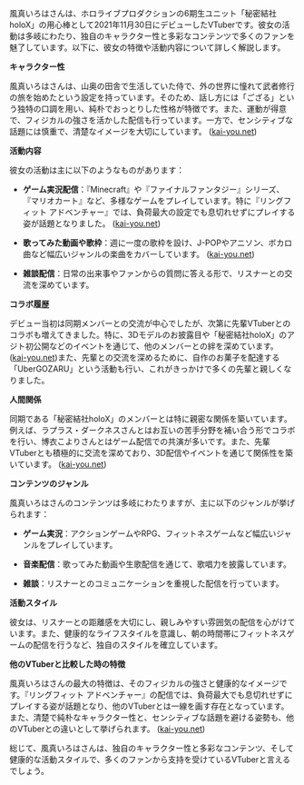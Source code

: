 風真いろはさんは、ホロライブプロダクションの6期生ユニット「秘密結社holoX」の用心棒として2021年11月30日にデビューしたVTuberです。彼女の活動は多岐にわたり、独自のキャラクター性と多彩なコンテンツで多くのファンを魅了しています。以下に、彼女の特徴や活動内容について詳しく解説します。

**キャラクター性**

風真いろはさんは、山奥の田舎で生活していた侍で、外の世界に憧れて武者修行の旅を始めたという設定を持っています。そのため、話し方には「ござる」という独特の口調を用い、純朴でおっとりした性格が特徴です。また、運動が得意で、フィジカルの強さを活かした配信も行っています。一方で、センシティブな話題には慎重で、清楚なイメージを大切にしています。 ([kai-you.net](https://kai-you.net/article/85387?utm_source=openai))

**活動内容**

彼女の活動は主に以下のようなものがあります：

- **ゲーム実況配信**：『Minecraft』や『ファイナルファンタジー』シリーズ、『マリオカート』など、多様なゲームをプレイしています。特に『リングフィット アドベンチャー』では、負荷最大の設定でも息切れせずにプレイする姿が話題となりました。 ([kai-you.net](https://kai-you.net/article/83394?utm_source=openai))

- **歌ってみた動画や歌枠**：週に一度の歌枠を設け、J-POPやアニソン、ボカロ曲など幅広いジャンルの楽曲をカバーしています。 ([kai-you.net](https://kai-you.net/article/83394?utm_source=openai))

- **雑談配信**：日常の出来事やファンからの質問に答える形で、リスナーとの交流を深めています。

**コラボ履歴**

デビュー当初は同期メンバーとの交流が中心でしたが、次第に先輩VTuberとのコラボも増えてきました。特に、3Dモデルのお披露目や「秘密結社holoX」のアジト初公開などのイベントを通じて、他のメンバーとの絆を深めています。 ([kai-you.net](https://kai-you.net/article/85387?utm_source=openai))また、先輩との交流を深めるために、自作のお菓子を配達する「UberGOZARU」という活動も行い、これがきっかけで多くの先輩と親しくなりました。

**人間関係**

同期である「秘密結社holoX」のメンバーとは特に親密な関係を築いています。例えば、ラプラス・ダークネスさんとはお互いの苦手分野を補い合う形でコラボを行い、博衣こよりさんとはゲーム配信での共演が多いです。また、先輩VTuberとも積極的に交流を深めており、3D配信やイベントを通じて関係性を築いています。 ([kai-you.net](https://kai-you.net/article/85387?utm_source=openai))

**コンテンツのジャンル**

風真いろはさんのコンテンツは多岐にわたりますが、主に以下のジャンルが挙げられます：

- **ゲーム実況**：アクションゲームやRPG、フィットネスゲームなど幅広いジャンルをプレイしています。

- **音楽配信**：歌ってみた動画や生歌配信を通じて、歌唱力を披露しています。

- **雑談**：リスナーとのコミュニケーションを重視した配信を行っています。

**活動スタイル**

彼女は、リスナーとの距離感を大切にし、親しみやすい雰囲気の配信を心がけています。また、健康的なライフスタイルを意識し、朝の時間帯にフィットネスゲームの配信を行うなど、独自のスタイルを確立しています。

**他のVTuberと比較した時の特徴**

風真いろはさんの最大の特徴は、そのフィジカルの強さと健康的なイメージです。『リングフィット アドベンチャー』の配信では、負荷最大でも息切れせずにプレイする姿が話題となり、他のVTuberとは一線を画す存在となっています。また、清楚で純朴なキャラクター性と、センシティブな話題を避ける姿勢も、他のVTuberとの違いとして挙げられます。 ([kai-you.net](https://kai-you.net/article/83394?utm_source=openai))

総じて、風真いろはさんは、独自のキャラクター性と多彩なコンテンツ、そして健康的な活動スタイルで、多くのファンから支持を受けているVTuberと言えるでしょう。 